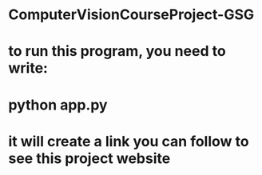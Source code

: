 # ComputerVisionCourseProject-GSG



# to run this program, you need to write:
# python app.py
# it will create a link you can follow to see this project website